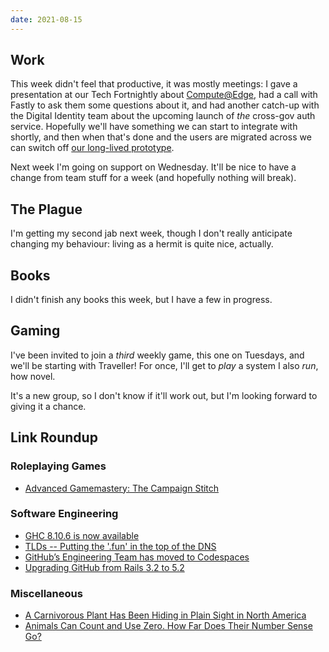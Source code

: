 ```yaml
---
date: 2021-08-15
---
```


## Work

This week didn't feel that productive, it was mostly meetings: I gave
a presentation at our Tech Fortnightly about [Compute@Edge][], had a
call with Fastly to ask them some questions about it, and had another
catch-up with the Digital Identity team about the upcoming launch of
*the* cross-gov auth service.  Hopefully we'll have something we can
start to integrate with shortly, and then when that's done and the
users are migrated across we can switch off [our long-lived
prototype][].

Next week I'm going on support on Wednesday.  It'll be nice to have a
change from team stuff for a week (and hopefully nothing will break).

[Compute@Edge]: https://docs.fastly.com/products/compute-at-edge
[our long-lived prototype]: https://github.com/alphagov/govuk-account-manager-prototype


## The Plague

I'm getting my second jab next week, though I don't really anticipate
changing my behaviour: living as a hermit is quite nice, actually.


## Books

I didn't finish any books this week, but I have a few in progress.


## Gaming

I've been invited to join a *third* weekly game, this one on Tuesdays,
and we'll be starting with Traveller!  For once, I'll get to *play* a
system I also *run*, how novel.

It's a new group, so I don't know if it'll work out, but I'm looking
forward to giving it a chance.


## Link Roundup

### Roleplaying Games

- [Advanced Gamemastery: The Campaign Stitch](https://www.youtube.com/watch?v=EFzQaZlyXHw)

### Software Engineering

- [GHC 8.10.6 is now available](https://www.haskell.org/ghc/blog/20210814-ghc-8.10.6-released.html)
- [TLDs -- Putting the '.fun' in the top of the DNS](https://www.netmeister.org/blog/tlds.html)
- [GitHub’s Engineering Team has moved to Codespaces](https://github.blog/2021-08-11-githubs-engineering-team-moved-codespaces/)
- [Upgrading GitHub from Rails 3.2 to 5.2](https://github.blog/2018-09-28-upgrading-github-from-rails-3-2-to-5-2/)

### Miscellaneous

- [A Carnivorous Plant Has Been Hiding in Plain Sight in North America](https://gizmodo.com/a-carnivorous-plant-has-been-hiding-in-plain-sight-in-n-1847450985)
- [Animals Can Count and Use Zero. How Far Does Their Number Sense Go?](https://www.quantamagazine.org/animals-can-count-and-use-zero-how-far-does-their-number-sense-go-20210809/)
